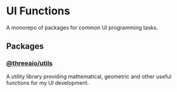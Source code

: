 # UI Functions

A monorepo of packages for common UI programming tasks.

## Packages

### [@threeaio/utils](./packages/utils/README.md)

A utility library providing mathematical, geometric and other useful functions for my UI development.


